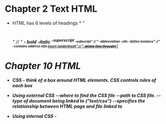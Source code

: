 # Chapter 2 Text HTML

* HTML has 6 levels of headings *
   " <h1><h2><h3><h4><h5><h6>"
  // " <b> - bold <i>-italic <sup>-superscript <sub>-subscript"
   // " <abbr>-abbreviation <cite>-cite <dfn>-define instance"
   //" <address>-contains address info <ins>insert (underlined)"
   // "<del>-delete (line through) "

# Chapter 10 HTML

* CSS - think of a box around HTML elements.  CSS controls rules of each box

* Using external CSS
    -<link>-where to find the CSS file
    -<href>-path to CSS file.
    -<type>-type of document being linked to  ("text/css")
    -<rel>-specifies the relationship between HTML page and file linked to

* Using internal CSS
    -<style>-type of document (text/css)

* CSS Selectors
    -universal selecotr (*)
    -type selector - matches element name 
    -class selector- class attribute (.note)
    -id selector -matches ID attribute (#)
    -child selector - direct child of another li>a {}
    -descendant selector - descendant of another specified element ( p a {} )
    -adjacent sibling selector - matches next sibling (h1+p {})
    -general sibling selector - sibling of another not directly preceding element ( h1~p {})


# Chapter 2 JAVASCRIPT

* multiline comments - /*   */
* single line comments - // 
* each individual instruction is called a STATEMENT
* variables store data
    -Numeric
    -string
    -boolean

* Rules for naming vairables:
    -must begin with a letter, dollar sign, or and underscore.  NO NUMBER
    -must not include (.) or a dash (-)
    -cannot use keywords
    -are case sensitive
    -name should describe data stored
    -camel case is preferred
* Array
    -within brackets [], items separated by comma
    -index starts at 0
    -accessed by index number
* Expression
    -evaluates into a single value
    -rely on operators 
        -assignment (=)
        -arithmetic ( + - etc)
        -string (combining strings with +)
        -comparison ( >  <)
        -logical (&& ||)

# Chapter 4 JAVASCRIPT

* comparison operators at basic level return a true fale

* If statement
    -checks a condition.  If true, first block of code is executed
    -if false, the second block of code is executed

* Switch statement
    -checks each condition.  if true it stops the run. if not true a default is run
    -easier on computer memory

* For loop
    -checks condition then runs the code

* While loop
    -runs while the condition remains true

* Do loop
    -runs at least once before checking condition
    


